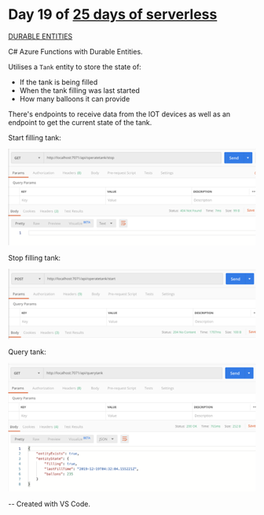 # Day 19 of [25 days of serverless](https://25daysofserverless.com)

[DURABLE ENTITIES](https://25daysofserverless.com/calendar/19)

C# Azure Functions with Durable Entities.

Utilises a `Tank` entity to store the state of:
- If the tank is being filled
- When the tank filling was last started
- How many balloons it can provide

There's endpoints to receive data from the IOT devices as well as an endpoint to get the current state of the tank.

Start filling tank:

![](img/stop.png)

Stop filling tank:

![](img/start.png)

Query tank:

![](img/query.png)

-- Created with VS Code.

